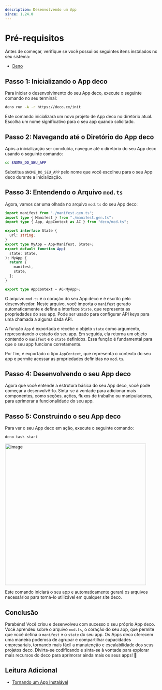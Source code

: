 ```yaml
---
description: Desenvolvendo um App
since: 1.24.0
---
```


# Pré-requisitos

Antes de começar, verifique se você possui os seguintes itens instalados no seu
sistema:

- [Deno](https://deno.land/)

## Passo 1: Inicializando o App deco

Para iniciar o desenvolvimento do seu App deco, execute o seguinte comando no
seu terminal:

```bash
deno run -A -r https://deco.cx/init
```

Este comando inicializará um novo projeto de App deco no diretório atual.
Escolha um nome significativo para o seu app quando solicitado.

## Passo 2: Navegando até o Diretório do App deco

Após a inicialização ser concluída, navegue até o diretório do seu App deco
usando o seguinte comando:

```bash
cd $NOME_DO_SEU_APP
```

Substitua `$NOME_DO_SEU_APP` pelo nome que você escolheu para o seu App deco
durante a inicialização.

## Passo 3: Entendendo o Arquivo `mod.ts`

Agora, vamos dar uma olhada no arquivo `mod.ts` do seu App deco:

```ts
import manifest from "./manifest.gen.ts";
import type { Manifest } from "./manifest.gen.ts";
import type { App, AppContext as AC } from "deco/mod.ts";

export interface State {
  url: string;
}
export type MyApp = App<Manifest, State>;
export default function App(
  state: State,
): MyApp {
  return {
    manifest,
    state,
  };
}

export type AppContext = AC<MyApp>;
```

O arquivo `mod.ts` é o coração do seu App deco e é escrito pelo desenvolvedor.
Neste arquivo, você importa o `manifest` gerado automaticamente e define a
interface `State`, que representa as propriedades do seu app. Pode ser usado
para configurar API keys para uma chamada a alguma dada API.

A função `App` é exportada e recebe o objeto `state` como argumento,
representando o estado do seu app. Em seguida, ela retorna um objeto contendo o
`manifest` e o `state` definidos. Essa função é fundamental para que o seu app
funcione corretamente.

Por fim, é exportado o tipo `AppContext`, que representa o contexto do seu app e
permite acessar as propriedades definidas no `mod.ts`.

## Passo 4: Desenvolvendo o seu App deco

Agora que você entende a estrutura básica do seu App deco, você pode começar a
desenvolvê-lo. Sinta-se à vontade para adicionar mais componentes, como seções,
ações, fluxos de trabalho ou manipuladores, para aprimorar a funcionalidade do
seu app.

## Passo 5: Construindo o seu App deco

Para ver o seu App deco em ação, execute o seguinte comando:

```bash
deno task start
```

<img width="466" alt="image" src="https://github.com/site/assets/5839364/a0dfa130-91e0-4542-84e6-29d4539c7cff">

Este comando iniciará o seu app e automaticamente gerará os arquivos necessários
para torná-lo utilizável em qualquer site deco.

## Conclusão

Parabéns! Você criou e desenvolveu com sucesso o seu próprio App deco. Você
aprendeu sobre o arquivo `mod.ts`, o coração do seu app, que permite que você
defina o `manifest` e o `state` do seu app. Os Apps deco oferecem uma maneira
poderosa de agrupar e compartilhar capacidades empresariais, tornando mais fácil
a manutenção e escalabilidade dos seus projetos deco. Divirta-se codificando e
sinta-se à vontade para explorar mais recursos do deco para aprimorar ainda mais
os seus apps! 🚀

## Leitura Adicional

- [Tornando um App Instalável](/docs/en/developing/making-an-app-installable)
